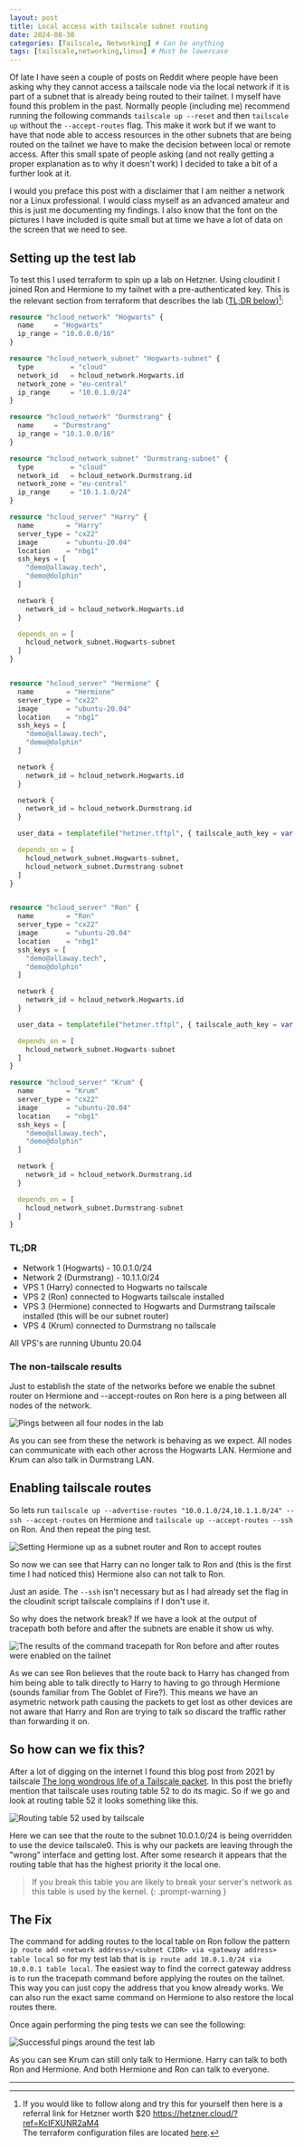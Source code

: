 ```yaml
---
layout: post
title: Local access with tailscale subnet routing
date: 2024-08-30
categories: [Tailscale, Networking] # Can be anything
tags: [tailscale,networking,linux] # Must be lowercase
---
```

Of late I have seen a couple of posts on Reddit where people have been asking why they cannot access a tailscale node via the local network if it is part of a subnet that is already being routed to their tailnet. I myself have found this problem in the past. Normally people (including me) recommend running the following commands `tailscale up --reset` and then `tailscale up` without the `--accept-routes` flag. This make it work but if we want to have that node able to access resources in the other subnets that are being routed on the tailnet we have to make the decision between local or remote access. After this small spate of people asking (and not really getting a proper explanation as to why it doesn't work) I decided to take a bit of a further look at it.

I would you preface this post with a disclaimer that I am neither a network nor a Linux professional. I would class myself as an advanced amateur and this is just me documenting my findings. I also know that the font on the pictures I have included is quite small but at time we have a lot of data on the screen that we need to see.

## Setting up the test lab
To test this I used terraform to spin up a lab on Hetzner. Using cloudinit I joined Ron and Hermione to my tailnet with a pre-authenticated key. This is the relevant section from terraform that describes the lab ([TL;DR below](#tldr))[^footnote1]:
```terraform
resource "hcloud_network" "Hogwarts" {
  name     = "Hogwarts"
  ip_range = "10.0.0.0/16"
}

resource "hcloud_network_subnet" "Hogwarts-subnet" {
  type         = "cloud"
  network_id   = hcloud_network.Hogwarts.id
  network_zone = "eu-central"
  ip_range     = "10.0.1.0/24"
}

resource "hcloud_network" "Durmstrang" {
  name     = "Durmstrang"
  ip_range = "10.1.0.0/16"
}

resource "hcloud_network_subnet" "Durmstrang-subnet" {
  type         = "cloud"
  network_id   = hcloud_network.Durmstrang.id
  network_zone = "eu-central"
  ip_range     = "10.1.1.0/24"
}

resource "hcloud_server" "Harry" {
  name        = "Harry"
  server_type = "cx22"
  image       = "ubuntu-20.04"
  location    = "nbg1"
  ssh_keys = [
    "demo@allaway.tech",
    "demo@dolphin"
  ]

  network {
    network_id = hcloud_network.Hogwarts.id
  }

  depends_on = [
    hcloud_network_subnet.Hogwarts-subnet
  ]
}


resource "hcloud_server" "Hermione" {
  name        = "Hermione"
  server_type = "cx22"
  image       = "ubuntu-20.04"
  location    = "nbg1"
  ssh_keys = [
    "demo@allaway.tech",
    "demo@dolphin"
  ]

  network {
    network_id = hcloud_network.Hogwarts.id
  }

  network {
    network_id = hcloud_network.Durmstrang.id
  }

  user_data = templatefile("hetzner.tftpl", { tailscale_auth_key = var.tailscale_auth_key })

  depends_on = [
    hcloud_network_subnet.Hogwarts-subnet,
    hcloud_network_subnet.Durmstrang-subnet
  ]
}


resource "hcloud_server" "Ron" {
  name        = "Ron"
  server_type = "cx22"
  image       = "ubuntu-20.04"
  location    = "nbg1"
  ssh_keys = [
    "demo@allaway.tech",
    "demo@dolphin"
  ]

  network {
    network_id = hcloud_network.Hogwarts.id
  }

  user_data = templatefile("hetzner.tftpl", { tailscale_auth_key = var.tailscale_auth_key })

  depends_on = [
    hcloud_network_subnet.Hogwarts-subnet
  ]
}

resource "hcloud_server" "Krum" {
  name        = "Krum"
  server_type = "cx22"
  image       = "ubuntu-20.04"
  location    = "nbg1"
  ssh_keys = [
    "demo@allaway.tech",
    "demo@dolphin"
  ]

  network {
    network_id = hcloud_network.Durmstrang.id
  }

  depends_on = [
    hcloud_network_subnet.Durmstrang-subnet
  ]
}
```

### TL;DR
  - Network 1 (Hogwarts) - 10.0.1.0/24
  - Network 2 (Durmstrang) - 10.1.1.0/24
  - VPS 1 (Harry) connected to Hogwarts no tailscale
  - VPS 2 (Ron) connected to Hogwarts tailscale installed
  - VPS 3 (Hermione) connected to Hogwarts and Durmstrang tailscale installed (this will be our subnet router)
  - VPS 4 (Krum) connected to Durmstrang no tailscale

All VPS's are running Ubuntu 20.04

### The non-tailscale results
Just to establish the state of the networks before we enable the subnet router on Hermione and --accept-routes on Ron here is a ping between all nodes of the network.

![Pings between all four nodes in the lab](media/posts/images/2024-09-01-tailscale-subnets/tailscale1.png)

As you can see from these the network is behaving as we expect. All nodes can communicate with each other across the Hogwarts LAN. Hermione and Krum can also talk in Durmstrang LAN.

## Enabling tailscale routes
So lets run `tailscale up --advertise-routes "10.0.1.0/24,10.1.1.0/24" --ssh --accept-routes` on Hermione and `tailscale up --accept-routes --ssh` on Ron. And then repeat the ping test.

![Setting Hermione up as a subnet router and Ron to accept routes](media/posts/images/2024-09-01-tailscale-subnets/tailscale3.png)

So now we can see that Harry can no longer talk to Ron and (this is the first time I had noticed this) Hermione also can not talk to Ron.

Just an aside. The `--ssh` isn't necessary but as I had already set the flag in the cloudinit script tailscale complains if I don't use it.

So why does the network break? If we have a look at the output of tracepath both before and after the subnets are enable it show us why.

![The results of the command tracepath for Ron before and after routes were enabled on the tailnet](media/posts/images/2024-09-01-tailscale-subnets/tailscale12.png)

As we can see Ron believes that the route back to Harry has changed from him being able to talk directly to Harry to having to go through Hermione (sounds familiar from The Goblet of Fire?). This means we have an asymetric network path causing the packets to get lost as other devices are not aware that Harry and Ron are trying to talk so discard the traffic rather than forwarding it on.

## So how can we fix this? 

After a lot of digging on the internet I found this blog post from 2021 by tailscale [The long wondrous life of a Tailscale packet](https://tailscale.com/blog/2021-05-life-of-a-packet). In this post the briefly mention that tailscale uses routing table 52 to do its magic. So if we go and look at routing table 52 it looks something like this.

![Routing table 52 used by tailscale](media/posts/images/2024-09-01-tailscale-subnets/tailscale4.png)

Here we can see that the route to the subnet 10.0.1.0/24 is being overridden to use the device tailscale0. This is why our packets are leaving through the "wrong" interface and getting lost. After some research it appears that the routing table that has the highest priority it the local one.

 > If you break this table you are likely to break your server's network as this table is used by the kernel.
 {: .prompt-warning }
 
## The Fix
The command for adding routes to the local table on Ron follow the pattern `ip route add <network address>/<subnet CIDR> via <gateway address> table local` so for my test lab that is `ip route add 10.0.1.0/24 via 10.0.0.1 table local`. The easiest way to find the correct gateway address is to run the tracepath command before applying the routes on the tailnet. This way you can just copy the address that you know already works. We can also run the exact same command on Hermione to also restore the local routes there.

Once again performing the ping tests we can see the following:

![Successful pings around the test lab](media/posts/images/2024-09-01-tailscale-subnets/tailscale11.png)

As you can see Krum can still only talk to Hermione. Harry can talk to both Ron and Hermione. And both Hermione and Ron can talk to everyone.

---
[^footnote1]: If you would like to follow along and try this for yourself then here is a referral link for Hetzner worth $20 https://hetzner.cloud/?ref=KcIFXUNR2aM4<br />The terraform configuration files are located [here](https://github.com/allaway-tech/tailscale-subnet-terraform).
